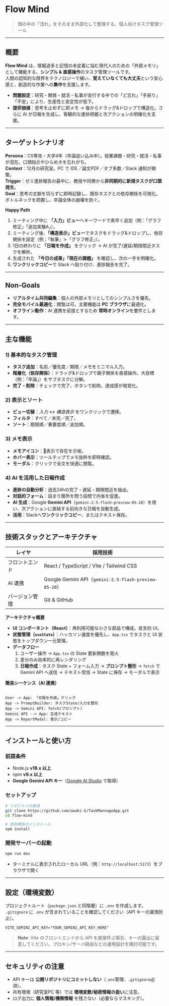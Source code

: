 # Flow Mind
> 頭の中の「流れ」をそのまま外部化して整理する、個人向けタスク管理ツール

---

## 概要
**Flow Mind** は、情報過多と記憶の未定着に悩む現代人のための「外部メモリ」として機能する、**シンプル & 直感操作**のタスク管理ツールです。  
人間の認知的な限界をテクノロジーで補い、**覚えていなくても大丈夫**という安心感と、創造的な作業への**集中**を支援します。

- **問題設定**：研究・開発・就活・私事が並行する中での「ど忘れ」「手戻り」「不安」により、生産性と安定性が低下。
- **提供価値**：思考を止めずに即メモ → 後からドラッグ&ドロップで構造化。さらに AI が日報を生成し、客観的な進捗把握と次アクションの明確化を支援。

---

## ターゲットシナリオ
**Persona**：CS専攻・大学4年（卒論追い込み中）。授業課題・研究・就活・私事が混在。口頭指示やひらめきを忘れがち。  
**Context**：12月の研究室。PC で IDE／論文PDF／タブ多数／Slack 通知が頻繁。  
**Trigger**：ゼミ進捗報告の最中に、教授や同僚から**非同期的に新規タスクが口頭発生**。  
**Goal**：思考の文脈を切らずに即時記録し、既存タスクとの依存関係を可視化。ボトルネックを把握し、卒論全体の崩壊を防ぐ。

**Happy Path**
1. ミーティング中に **「入力」ビュー**へキーワードで素早く追加（例：「グラフ修正」「追加実験A」）。
2. ミーティング後、**「構造表示」ビュー**でタスクをドラッグ&ドロップし、依存関係を設定（例：「執筆」≻「グラフ修正」）。
3. 1日の終わりに **「日報を作成」** をクリック → AI が完了/遅延/期限間近タスクを解析。
4. 生成された **「今日の成果」「現在の課題」** を確認し、次の一手を明確化。
5. **ワンクリックコピー**で Slack へ貼り付け、進捗報告を完了。

---

## Non-Goals
- **リアルタイム共同編集**：個人の外部メモリとしてのシンプルさを優先。
- **完全モバイル最適化**：閲覧は可。主要機能は **PC ブラウザ**に最適化。
- **オフライン動作**：AI 連携を前提とするため **常時オンライン**を要件とします。

---

## 主な機能
### 1) 基本的なタスク管理
- **タスク追加**：名前／優先度／期限／メモをミニマル入力。
- **階層化（依存関係）**：ドラッグ&ドロップで親子関係を直感操作。大目標（例：「卒論」）をサブタスクに分解。
- **完了・削除**：チェックで完了、ボタンで削除。達成感が視覚化。

### 2) 表示とソート
- **ビュー切替**：_入力_ ↔ _構造表示_ をワンクリックで遷移。
- **フィルタ**：すべて／未完／完了。
- **ソート**：期限順／重要度順／追加順。

### 3) メモ表示
- **メモアイコン**：📝表示で存在を示唆。
- **ホバー表示**：ツールチップでメモ抜粋を即時確認。
- **モーダル**：クリックで全文を快適に閲覧。

### 4) AI を活用した日報作成
- **進捗の自動分析**：過去24hの完了・遅延・期限間近を抽出。
- **対話的フォーム**：詰まり箇所を問う設問で内省を促進。
- **AI 生成**：Google **Gemini API**（`gemini-2.5-flash-preview-05-20`）を用い、次アクションに直結する前向きな日報を自動生成。
- **活用**：Slackへ**ワンクリックコピー**、またはテキスト保存。

---

## 技術スタックとアーキテクチャ
| レイヤ | 採用技術 |
|---|---|
| フロントエンド | React / TypeScript / Vite / Tailwind CSS |
| AI 連携 | Google Gemini API（`gemini-2.5-flash-preview-05-20`） |
| バージョン管理 | Git & GitHub |

**アーキテクチャ概要**
- **UI コンポーネント（React）**：再利用可能な小さな部品で構成。宣言的 UI。
- **状態管理（`useState`）**：ハッカソン速度を優先し、`App.tsx` でタスクと UI 状態をトップダウン一元管理。
- **データフロー**
  1. ユーザー操作 → `App.tsx` の State 更新関数を発火
  2. 差分のみ効率的に再レンダリング
  3. **日報作成**：タスク State + フォーム入力 → **プロンプト整形** → `fetch` で Gemini API へ送信 → テキスト受信 → State に保存 → モーダルで表示

**簡易シーケンス（AI 連携）**
```

User -> App: 「日報を作成」クリック
App -> PromptBuilder: タスクState/入力を整形
App -> Gemini API: fetch(プロンプト)
Gemini API --> App: 生成テキスト
App -> ReportModal: 表示/コピー

````

---

## インストールと使い方
### 前提条件
- Node.js **v18.x 以上**
- npm **v9.x 以上**
- **Google Gemini API キー**（[Google AI Studio](https://aistudio.google.com/app/apikey) で取得）

### セットアップ
```bash
# リポジトリの取得
git clone https://github.com/awaki-k/TaskMannageApp.git
cd flow-mind

# 依存関係のインストール
npm install
````

### 開発サーバーの起動

```bash
npm run dev
```

* ターミナルに表示されたローカル URL（例：`http://localhost:5173`）をブラウザで開く

---

## 設定（環境変数）

プロジェクトルート（`package.json` と同階層）に `.env` を作成します。
`.gitignore` に `.env` が含まれていることを確認してください（API キーの漏洩防止）。

```env
VITE_GEMINI_API_KEY="YOUR_GEMINI_API_KEY_HERE"
```

> **Note**: Vite のフロントエンドから API を直接呼ぶ場合、キーの露出に留意してください。プロキシ/サーバ経由などの運用設計を検討可能です。

---

## セキュリティの注意

* API キーは **公開リポジトリにコミットしない**（`.env`管理、`.gitignore`必須）。
* 共有環境（研究室PC 等）では **環境変数/秘密情報の扱い**に注意。
* ログ出力に **個人情報/機微情報** を残さない（必要ならマスキング）。

<!-- 
# 🧠 物忘れを助けるHERO

> 「タスクを忘れる不安」から「確認するだけで安心」に。
> 構造化タスクで“思い出せる”日常をサポートするプロダクト。

---

## 🧩 コンセプト

現代人はタスク過多で“覚えておくこと”に限界がある。
**HERO** は、タスクを“覚える”のではなく、“見るだけで思い出せる”新しい体験を提供します。

* **確認ベースの記憶支援**：記憶から確認へのパラダイムシフト
* **シンプル入力**：すぐに簡単に記録できる
* **構造化表示**：親子関係でタスクを整理し視覚的に記憶補完
* **直感的操作**：カード型タスクをドラッグ＆ドロップで分類

---

## 🚀 主な機能（Features）

| 機能カテゴリ    | 概要                               |
| --------- | -------------------------------- |
| 📝 タスク入力  | 手軽にタスクを追加             |
| 🧠 タスク構造化 | タスクをカード形式で表示し、他タスクにドラッグ＆ドロップで階層化 |
| 🌳 階層表示   | 親子関係をツリー構造で視覚的に表示。タスクの関連性を一目で把握可能 |
| ⏰ 定期確認モード | 任意の時間に、構造化タスクを「眺めるだけ」で記憶を補完      |
| 🧭 カスタム分類 | プロジェクト、カテゴリ、優先度などでフィルタリング・整理（予定） |

---

## 💻 ユーザー体験（UX）

1. **タスク入力のストレスゼロ**：打つだけ
2. **直感的な分類操作**：カードをドラッグ＆ドロップでグルーピング
3. **記憶の再構成**：階層表示で構造が見えるから自然に思い出せる
4. **頭の中がスッキリ**：必要なときに必要な情報を確認するだけ

---

## 🛠 技術スタック（Tech Stack）

| カテゴリ      | 技術                         |
| --------- | -------------------------- |
| フロントエンド   | React + Vite               |
| UIスタイリング  | Tailwind CSS               |
| 状態管理      | Zustand                    |
| DnD（階層構造） | react-beautiful-dnd        |


---

## 📁 ディレクトリ構成（現状）

```
task-mannage-app/
└── src/
    ├── components/
    │   ├── InputPanel.tsx   # 入力パネル（音声/チャットUI）
    │   ├── SortTags.tsx     # タグによる並び替え
    │   ├── TaskInput.tsx    # タスク入力フォーム
    │   ├── TaskList.tsx     # タスク一覧表示
    │   └── TaskTree.tsx     # ツリー型構造表示
    ├── App.tsx
    ├── main.tsx
    ├── types.ts
    └── assets/
        └── react.svg
```

---

## 🧪 セットアップ（Setup）

```bash
git clone https://github.com/your-username/task-mannage-app.git
cd task-mannage-app
npm install
npm run dev
```

---

## 🏁 開発に関するメモ

* **優先開発項目**：

  * タスクの階層構造表示とDnDによる依存関係作成
  * シンプルなタスク入力UIの完成
  * フィルター/ソート機能（次段階）
* **今後追加予定**：

  * 定期的確認モード（時間トリガー）
  * タスク通知/完了マーク編集機能
  * ログイン機能 + DB保存

---

## 👥 対象ユーザー

* タスク・課題に追われがちな**学生エンジニア志望者**
* 複数の学習や開発タスクを同時に抱える**情報過多な人**

---

